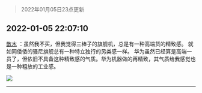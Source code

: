 > 2022年01月05日23点更新
<link rel="stylesheet" href="https://cdn.jsdelivr.net/gh/taotie6/sampleJSON@main/css/photo_show.css">
<meta name="referrer" content="no-referrer" />


 ## 2022-01-05 22:07:10 

 [㪚木](https://www.coolapk.com/feed/32622481?shareKey=MzNjMzI1OGNiNjkxNjFkNWIyOWI~) ：虽然我不买，但我觉得三棒子的旗舰机，总是有一种高端货的精致感。
就如同倭倭的骚尼旗舰总有一种特立独行的另类感一样。
华为虽然已经算是高端一员了，但依旧不具备这种精致感的气质。华为机器做的再精致，其气质给我感觉也是一种粗放的工业感。 

<div class="album">
<img class="img-item" src="http://image.coolapk.com/feed/2019/0412/17/1081091_1555060673_5592@400x225.gif" />
</div>

 ------- 

